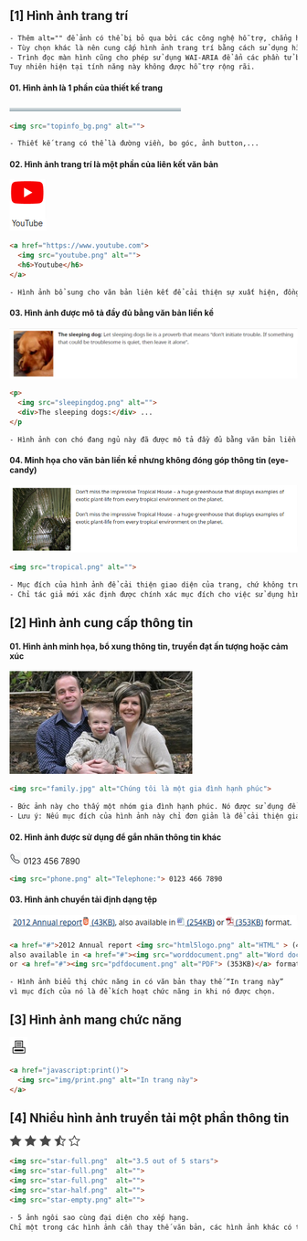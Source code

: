 ## [1] Hình ảnh trang trí

```html
- Thêm alt="" để ảnh có thể bị bỏ qua bởi các công nghệ hỗ trợ, chẳng hạn như trình đọc màn hình.
- Tùy chọn khác là nên cung cấp hình ảnh trang trí bằng cách sử dụng hình ảnh nền CSS.
- Trình đọc màn hình cũng cho phép sử dụng WAI-ARIA để ẩn các phần tử bằng cách sử dụng role="Presentation".
Tuy nhiên hiện tại tính năng này không được hỗ trợ rộng rãi.
```

#### 01. Hình ảnh là 1 phần của thiết kế trang
<img src="img/topinfo_bg.png" alt="">

```html
<img src="topinfo_bg.png" alt="">
```

```html
- Thiết kế trang có thể là đường viền, bo góc, ảnh button,...
```

#### 02. Hình ảnh trang trí là một phần của liên kết văn bản
<img src="img/youtube.png" alt="">

```html
<a href="https://www.youtube.com">
  <img src="youtube.png" alt="">
  <h6>Youtube</h6>
</a>
```

```html
- Hình ảnh bổ sung cho văn bản liên kết để cải thiện sự xuất hiện, đồng thời tăng diện tích có thể click
```

#### 03. Hình ảnh được mô tả đầy đủ bằng văn bản liền kề
<img src="img/sleepingdog.png" alt="">

```html
<p>
  <img src="sleepingdog.png" alt="">
  <div>The sleeping dogs:</div> ...
</p
```

```html
- Hình ảnh con chó đang ngủ này đã được mô tả đầy đủ bằng văn bản liền kề vì vậy không cần thiết phải lặp lại thông tin.
```

#### 04. Minh họa cho văn bản liền kề nhưng không đóng góp thông tin (eye-candy)
<img src="img/tropical.png" alt="">

```html
<img src="tropical.png" alt="">
```

```html
- Mục đích của hình ảnh để cải thiện giao diện của trang, chứ không truyền tải hay cung cấp thông tin.
- Chỉ tác giả mới xác định được chính xác mục đích cho việc sử dụng hình ảnh.
```

## [2] Hình ảnh cung cấp thông tin

#### 01. Hình ảnh minh họa, bổ xung thông tin, truyền đạt ấn tượng hoặc cảm xúc
<img src="img/family.png" alt="">

```html
<img src="family.jpg" alt="Chúng tôi là một gia đình hạnh phúc">
```

```html
- Bức ảnh này cho thấy một nhóm gia đình hạnh phúc. Nó được sử dụng để tạo ấn tượng rằng trang web hoặc công ty mà nó đại diện là thân thiện với gia đình.
- Lưu ý: Nếu mục đích của hình ảnh này chỉ đơn giản là để cải thiện giao diện của trang thì nó có thể được coi là hình ảnh trang trí.
```

#### 02. Hình ảnh được sử dụng để gắn nhãn thông tin khác
<img src="img/phone.png" width="20" alt="Telephone:"> 0123 456 7890

```html
<img src="phone.png" alt="Telephone:"> 0123 466 7890
```

#### 03. Hình ảnh chuyển tải định dạng tệp
<img src="img/format.png">

```html
<a href="#">2012 Annual report <img src="html5logo.png" alt="HTML" > (43KB)</a>, 
also available in <a href="#"><img src="worddocument.png" alt="Word document"> (254KB)</a>
or <a href="#"><img src="pdfdocument.png" alt="PDF"> (353KB)</a> format.
```

```html
- Hình ảnh biểu thị chức năng in có văn bản thay thế “In trang này” 
vì mục đích của nó là để kích hoạt chức năng in khi nó được chọn.
```

## [3] Hình ảnh mang chức năng
<a href="javascript:print()">
  <img src="img/print.png" alt="Print this page">
</a>

```html
<a href="javascript:print()">
  <img src="img/print.png" alt="In trang này">
</a>
```

## [4] Nhiều hình ảnh truyền tải một phần thông tin
<img src="img/star-full.png"  alt="3.5 out of 5 stars">
<img src="img/star-full.png"  alt="">
<img src="img/star-full.png"  alt="">
<img src="img/star-half.png"  alt="">
<img src="img/star-empty.png" alt="">

```html
<img src="star-full.png"  alt="3.5 out of 5 stars">
<img src="star-full.png"  alt="">
<img src="star-full.png"  alt="">
<img src="star-half.png"  alt="">
<img src="star-empty.png" alt="">
```

```html
- 5 ảnh ngôi sao cùng đại diện cho xếp hạng. 
Chỉ một trong các hình ảnh cần thay thế văn bản, các hình ảnh khác có thuộc tính alt="" để chúng bị công nghệ hỗ trợ bỏ qua.
```